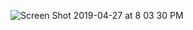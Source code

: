 ![Screen Shot 2019-04-27 at 8 03 30 PM](https://user-images.githubusercontent.com/370259/56857924-c0280500-6927-11e9-8f6f-6d1a5bd9175f.png)
